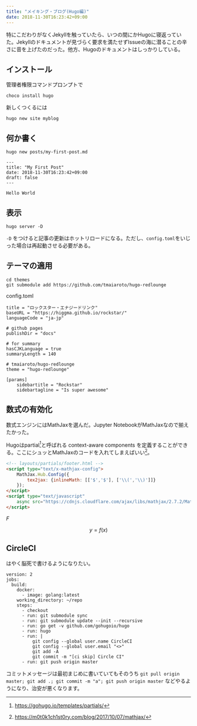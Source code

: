 ```yaml
---
title: "メイキング・ブログ(Hugo編)"
date: 2018-11-30T16:23:42+09:00
---
```


特にこだわりがなくJekyllを触っていたら、いつの間にかHugoに寝返っていた。Jekyllのドキュメントが見づらく要求を満たせずIssueの海に潜ることの辛さに音を上げたのだった。他方、Hugoのドキュメントはしっかりしている。

## インストール

管理者権限コマンドプロンプトで

```
choco install hugo
```

新しくつくるには

```
hugo new site myblog
```

## 何か書く

```
hugo new posts/my-first-post.md
```

```
---
title: "My First Post"
date: 2018-11-30T16:23:42+09:00
draft: false
---

Hello World
```

## 表示

```
hugo server -D
```

`-D` をつけると記事の更新はホットリロードになる。ただし、`config.toml`をいじった場合は再起動させる必要がある。

## テーマの適用

```
cd themes
git submodule add https://github.com/tmaiaroto/hugo-redlounge
```

config.toml

```
title = "ロックスター・エナジードリンク"
baseURL = "https://higgma.github.io/rockstar/"
languageCode = "ja-jp"

# github pages
publishDir = "docs"

# for summary
hasCJKLanguage = true
summaryLength = 140

# tmaiaroto/hugo-redlounge
theme = "hugo-redlounge"

[params]
    sidebartitle = "Rockstar"
    sidebartagline = "Is super awesome"
```

## 数式の有効化

数式エンジンにはMathJaxを選んだ。Jupyter NotebookがMathJaxなので揃えたかった。

Hugoはpartial[^ref2]と呼ばれる context-aware components を定義することができる。ここにシュッとMathJaxのコードを入れてしまえばいい[^ref1]。

```html
<!-- layouts/partials/footer.html -->
<script type="text/x-mathjax-config">
    MathJax.Hub.Config({
        tex2jax: {inlineMath: [['$','$'], ['\\(','\\)']]}
    });
</script>
<script type="text/javascript" 
    async src="https://cdnjs.cloudflare.com/ajax/libs/mathjax/2.7.2/MathJax.js?config=TeX-MML-AM_CHTML">
</script>
```

$F$

$$
y = f(x)
$$

[^ref1]: https://m0t0k1ch1st0ry.com/blog/2017/10/07/mathjax/
[^ref2]: https://gohugo.io/templates/partials/

## CircleCI

はやく脳死で書けるようになりたい。

```
version: 2
jobs:
  build:
    docker:
      - image: golang:latest
    working_directory: ~/repo
    steps:
      - checkout
      - run: git submodule sync
      - run: git submodule update --init --recursive
      - run: go get -v github.com/gohugoio/hugo
      - run: hugo
      - run: |
          git config --global user.name CircleCI
          git config --global user.email "<>"
          git add -A
          git commit -m "[ci skip] Circle CI"
      - run: git push origin master
```

コミットメッセージは最初まじめに書いていてもそのうち `git pull origin master; git add .; git commit -m "a"; git push origin master` などやるようになり、治安が悪くなります。

